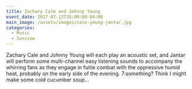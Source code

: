 ```yaml
---
title: Zachary Cale and Johnny Young
event_date: 2017-07-13T19:00:00-04:00
main_image: /assets/images/cale-young-jantar.jpg
categories:
  - Music
  - Sunview
---
```


Zachary Cale and Johnny Young will each play an acoustic set, and Jantar will perform some multi-channel easy listening sounds to accompany the whirring fans as they engage in futile combat with the oppressive humid heat, probably on the early side of the evening. 7:something? Think I might make some cold cucumber soup...
